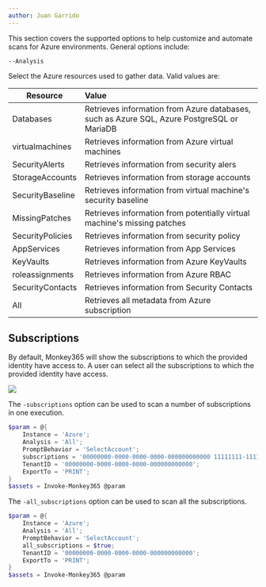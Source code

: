 ```yaml
---
author: Juan Garrido
---
```


This section covers the supported options to help customize and automate scans for Azure environments. General options include:

 ```--Analysis```

Select the Azure resources used to gather data. Valid values are:

| Resource        | Value         |
| --------------- |:-------------|
| Databases       | Retrieves information from Azure databases, such as Azure SQL, Azure PostgreSQL or MariaDB |
| virtualmachines | Retrieves information from Azure virtual machines |
| SecurityAlerts | Retrieves information from security alers      |
| StorageAccounts | Retrieves information from storage accounts      |
| SecurityBaseline | Retrieves information from virtual machine's security baseline      |
| MissingPatches | Retrieves information from potentially virtual machine's missing patches      |
| SecurityPolicies | Retrieves information from security policy      |
| AppServices | Retrieves information from App Services      |
| KeyVaults | Retrieves information from Azure KeyVaults      |
| roleassignments | Retrieves information from Azure RBAC      |
| SecurityContacts | Retrieves information from Security Contacts      |
| All | Retrieves all metadata from Azure subscription      |

## Subscriptions

By default, Monkey365 will show the subscriptions to which the provided identity have access to. A user can select all the subscriptions to which the provided identity have access.

![](../assets/images/subscription.png)


The ```-subscriptions``` option can be used to scan a number of subscriptions in one execution.

``` powershell
$param = @{
    Instance = 'Azure';
    Analysis = 'All';
    PromptBehavior = 'SelectAccount';
    subscriptions = '00000000-0000-0000-0000-000000000000 11111111-1111-1111-1111-111111111111';
    TenantID = '00000000-0000-0000-0000-000000000000';
    ExportTo = 'PRINT';
}
$assets = Invoke-Monkey365 @param
```

The ```-all_subscriptions``` option can be used to scan all the subscriptions.

``` powershell
$param = @{
    Instance = 'Azure';
    Analysis = 'All';
    PromptBehavior = 'SelectAccount';
    all_subscriptions = $true;
    TenantID = '00000000-0000-0000-0000-000000000000';
    ExportTo = 'PRINT';
}
$assets = Invoke-Monkey365 @param
```
